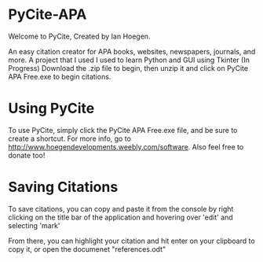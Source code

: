 # PyCite-APA
Welcome to PyCite, Created by Ian Hoegen.

An easy citation creator for APA books, websites, newspapers, journals, and more.
A project that I used I used to learn Python and GUI using Tkinter (In Progress)
Download the .zip file to begin, then unzip it and click on PyCite APA Free.exe to begin citations.
# Using PyCite
To use PyCite, simply click  the PyCite APA Free.exe file, and be sure to create a shortcut.
For more info, go to http://www.hoegendevelopments.weebly.com/software.
Also feel free to donate too!
# Saving Citations
To save citations, you can copy and paste it from the console by right clicking on the title bar of the application and 
hovering over 'edit' and selecting 'mark'

From there, you can highlight your citation and hit enter on your clipboard to copy it, or open the documenet "references.odt"
